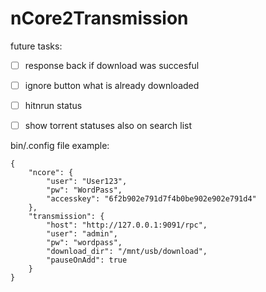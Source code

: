 # nCore2Transmission
future tasks: <br>
- [ ] response back if download was succesful
- [ ] ignore button what is already downloaded
- [ ] hitnrun status
- [ ] show torrent statuses also on search list


bin/.config file example: 

```
{
	"ncore": {
		"user": "User123",
		"pw": "WordPass",
		"accesskey": "6f2b902e791d7f4b0be902e902e791d4"
	},
	"transmission": {
		"host": "http://127.0.0.1:9091/rpc",
		"user": "admin",
		"pw": "wordpass",
		"download_dir": "/mnt/usb/download",
		"pauseOnAdd": true
	}
}
```